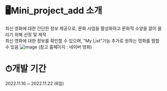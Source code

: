 # 🖥Mini_project_add 소개
최신 영화에 대한 간단한 정보 제공으로, 문화 사업을 활성화하고 문화적 소양을 끌어 올리기 위해 선정 및 제작  
최신 영화에 대한 정보를 확인할 수 있으며, "My List"기능 추가로 원하는 영화를 찜할 수 있음
![image](https://github.com/helmijin/Mini_project_add/assets/113495471/aa8baf39-6cd0-4464-bc84-2351520f89af)
(참고 홈페이지 : 네이버 영화)

# ⏱개발 기간
2022.11.16 ~ 2022.11.22 (6일)

#
